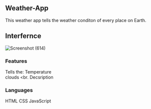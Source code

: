 ## Weather-App
This weather app tells the weather conditon of every place on Earth.
<br>
## Interfernce
![Screenshot (614)](https://user-images.githubusercontent.com/84333937/129439875-083fa79f-73cb-48e3-9df6-3757cbf75635.png)
<br>
### Features
Tells the:
  Temperature <br>
  clouds <br.
  Decsription <br>

### Languages
  HTML
  CSS
  JavaScript
  
